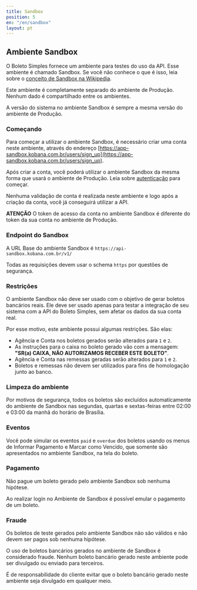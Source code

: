```yaml
---
title: Sandbox
position: 5
en: "/en/sandbox"
layout: pt
---
```


## Ambiente Sandbox

O Boleto Simples fornece um ambiente para testes do uso da API. Esse ambiente é chamado Sandbox. Se você não conhece o que é isso, leia sobre o [conceito de Sandbox na Wikipedia](http://en.wikipedia.org/wiki/Sandbox_(software_development)).

Este ambiente é completamente separado do ambiente de Produção. Nenhum dado é compartilhado entre os ambientes.

A versão do sistema no ambiente Sandbox é sempre a mesma versão do ambiente de Produção.

### Começando

Para começar a utilizar o ambiente Sandbox, é necessário criar uma conta neste ambiente, através do endereço [https://app-sandbox.kobana.com.br/users/sign_up](https://app-sandbox.kobana.com.br/users/sign_up).

Após criar a conta, você poderá utilizar o ambiente Sandbox da mesma forma que usará o ambiente de Produção. Leia sobre [autenticação](/authentication) para começar.

Nenhuma validação de conta é realizada neste ambiente e logo após a criação da conta, você já conseguirá utilizar a API.

 <div class="alert alert-info"><strong>ATENÇÃO</strong> O token de acesso da conta no ambiente Sandbox é diferente do token da sua conta no ambiente de Produção.</div>

### Endpoint do Sandbox

A URL Base do ambiente Sandbox é `https://api-sandbox.kobana.com.br/v1/`

Todas as requisições devem usar o schema `https` por questões de segurança.

### Restrições

O ambiente Sandbox não deve ser usado com o objetivo de gerar boletos bancários reais. Ele deve ser usado apenas para testar a integração de seu sistema com a API do Boleto Simples, sem afetar os dados da sua conta real.

Por esse motivo, este ambiente possui algumas restrições. São elas:

* Agência e Conta nos boletos gerados serão alterados para `1` e `2`.
* As instruções para o caixa no boleto gerado vão com a mensagem: **"SR(a) CAIXA, NÃO AUTORIZAMOS RECEBER ESTE BOLETO"**.
* Agência e Conta nas remessas geradas  serão alterados para `1` e `2`.
* Boletos e remessas não devem ser utilizados para fins de homologação junto ao banco.

### Limpeza do ambiente

Por motivos de segurança, todos os boletos são excluídos automaticamente do ambiente de Sandbox nas segundas, quartas e sextas-feiras entre 02:00 e 03:00 da manhã do horário de Brasília.

### Eventos

Você pode simular os eventos `paid` e `overdue` dos boletos usando os menus de Informar Pagamento e Marcar como Vencido, que somente são apresentados no ambiente Sandbox, na tela do boleto.

### Pagamento

Não pague um boleto gerado pelo ambiente Sandbox sob nenhuma hipótese.

Ao realizar login no Ambiente de Sandbox é possível emular o pagamento de um boleto.

### Fraude

Os boletos de teste gerados pelo ambiente Sandbox não são válidos e não devem ser pagos sob nenhuma hipótese.

O uso de boletos bancários gerados no ambiente de Sandbox é considerado fraude. Nenhum boleto bancário gerado neste ambiente pode ser divulgado ou enviado para terceiros.

É de responsabilidade do cliente evitar que o boleto bancário gerado neste ambiente seja divulgado em qualquer meio.
